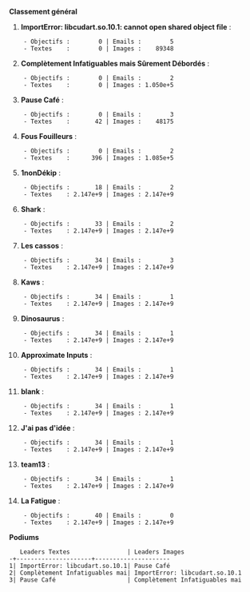 __**Classement général**__
1. **ImportError: libcudart.so.10.1: cannot open shared object file** :
```
    - Objectifs :        0 | Emails :        5
    - Textes    :        0 | Images :    89348
```

2. **Complètement Infatiguables mais Sûrement Débordés** :
```
    - Objectifs :        0 | Emails :        2
    - Textes    :        0 | Images : 1.050e+5
```

3. **Pause Café** :
```
    - Objectifs :        0 | Emails :        3
    - Textes    :       42 | Images :    48175
```

4. **Fous Fouilleurs** :
```
    - Objectifs :        0 | Emails :        2
    - Textes    :      396 | Images : 1.085e+5
```

5. **1nonDékip** :
```
    - Objectifs :       18 | Emails :        2
    - Textes    : 2.147e+9 | Images : 2.147e+9
```

6. **Shark** :
```
    - Objectifs :       33 | Emails :        2
    - Textes    : 2.147e+9 | Images : 2.147e+9
```

7. **Les cassos** :
```
    - Objectifs :       34 | Emails :        3
    - Textes    : 2.147e+9 | Images : 2.147e+9
```

8. **Kaws** :
```
    - Objectifs :       34 | Emails :        1
    - Textes    : 2.147e+9 | Images : 2.147e+9
```

9. **Dinosaurus** :
```
    - Objectifs :       34 | Emails :        1
    - Textes    : 2.147e+9 | Images : 2.147e+9
```

10. **Approximate Inputs** :
```
    - Objectifs :       34 | Emails :        1
    - Textes    : 2.147e+9 | Images : 2.147e+9
```

11. **blank** :
```
    - Objectifs :       34 | Emails :        1
    - Textes    : 2.147e+9 | Images : 2.147e+9
```

12. **J'ai pas d'idée** :
```
    - Objectifs :       34 | Emails :        1
    - Textes    : 2.147e+9 | Images : 2.147e+9
```

13. **team13** :
```
    - Objectifs :       34 | Emails :        1
    - Textes    : 2.147e+9 | Images : 2.147e+9
```

14. **La Fatigue** :
```
    - Objectifs :       40 | Emails :        0
    - Textes    : 2.147e+9 | Images : 2.147e+9
```


__**Podiums**__
```
   Leaders Textes                | Leaders Images                
-+---------------------+---------------------
1| ImportError: libcudart.so.10.1| Pause Café                    
2| Complètement Infatiguables mai| ImportError: libcudart.so.10.1
3| Pause Café                    | Complètement Infatiguables mai
```
